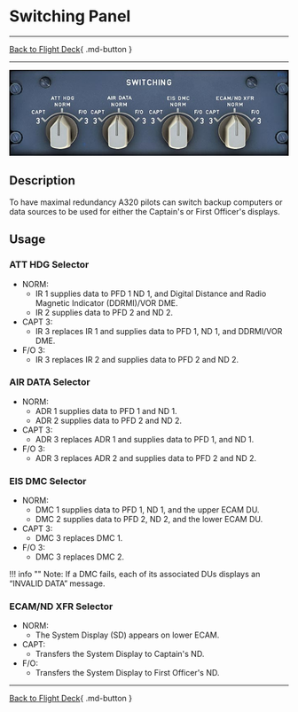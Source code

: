 # Switching Panel

---

[Back to Flight Deck](../index.md){ .md-button }

---

![Switching Panel](../../../assets/a32nx-briefing/pedestal/Switching-Panel.jpg "Switching Panel")

## Description

To have maximal redundancy A320 pilots can switch backup computers or data sources to be used for either the Captain's or First Officer's displays.

## Usage

### ATT HDG Selector

- NORM:
    - IR 1 supplies data to PFD 1 ND 1, and Digital Distance and Radio Magnetic Indicator (DDRMI)/VOR DME.
    - IR 2 supplies data to PFD 2 and ND 2.
- CAPT 3:
    - IR 3 replaces IR 1 and supplies data to PFD 1, ND 1, and DDRMI/VOR DME.
- F/O 3:
    - IR 3 replaces IR 2 and supplies data to PFD 2 and ND 2.

### AIR DATA Selector

- NORM:
    - ADR 1 supplies data to PFD 1 and ND 1.
    - ADR 2 supplies data to PFD 2 and ND 2.
- CAPT 3:
    - ADR 3 replaces ADR 1 and supplies data to PFD 1, and ND 1.
- F/O 3:
    - ADR 3 replaces ADR 2 and supplies data to PFD 2 and ND 2.

### EIS DMC Selector

- NORM:
    - DMC 1 supplies data to PFD 1, ND 1, and the upper ECAM DU.
    - DMC 2 supplies data to PFD 2, ND 2, and the lower ECAM DU.
- CAPT 3:
    - DMC 3 replaces DMC 1.
- F/O 3:
    - DMC 3 replaces DMC 2.

!!! info ""
    Note: If a DMC fails, each of its associated DUs displays an “INVALID DATA” message.

### ECAM/ND XFR Selector

- NORM:
    - The System Display (SD) appears on lower ECAM.
- CAPT:
    - Transfers the System Display to Captain's ND.
- F/O:
    - Transfers the System Display to First Officer's ND.

---

[Back to Flight Deck](../index.md){ .md-button }
